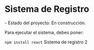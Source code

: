 <h1>Sistema de Registro</h1>
- Estado del proyecto: En construcción.

Para ejecutar el sistema, debes poner:

```npm install react```
Sistema de registro 2
